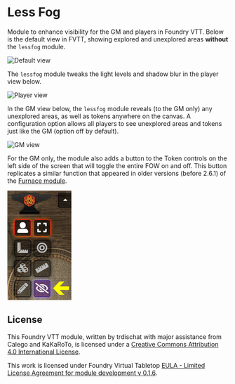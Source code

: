 # Less Fog

Module to enhance visibility for the GM and players in Foundry VTT.  Below is the default view in FVTT, showing explored and unexplored areas **without** the `lessfog` module.

![Default view](default.jpg)

The `lessfog` module tweaks the light levels and shadow blur in the player view below.

![Player view](player.jpg)

In the GM view below, the `lessfog` module reveals (to the GM only) any unexplored areas, as well as tokens anywhere on the canvas.  A configuration option allows all players to see unexplored areas and tokens just like the GM (option off by default).

![GM view](gm.jpg)

For the GM only, the module also adds a button to the Token controls on the left side of the screen that will toggle the entire FOW on and off.  This button replicates a similar function that appeared in older versions (before 2.6.1) of the [Furnace module](https://github.com/League-of-Foundry-Developers/fvtt-module-furnace).

![New Button](newbutton.jpg)

## License

This Foundry VTT module, written by trdischat with major assistance from Calego and KaKaRoTo, is licensed under a [Creative Commons Attribution 4.0 International License](http://creativecommons.org/licenses/by/4.0/).

This work is licensed under Foundry Virtual Tabletop [EULA - Limited License Agreement for module development v 0.1.6](http://foundryvtt.com/pages/license.html).
